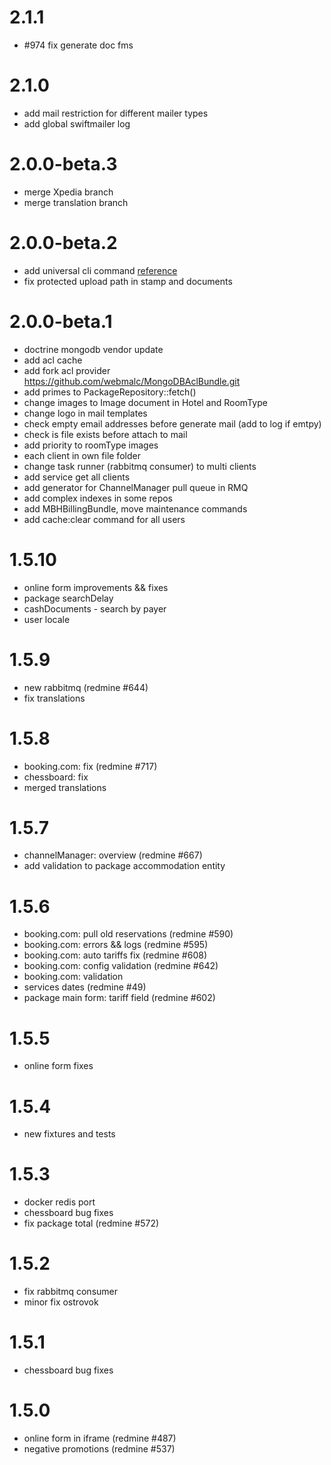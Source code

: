 2.1.1
============
* \#974 fix generate doc fms

2.1.0
============
* add mail restriction for different mailer types
* add global swiftmailer log

2.0.0-beta.3
============
* merge Xpedia branch
* merge translation branch

2.0.0-beta.2
============
 
* add universal cli command [reference](http://redmine.maxi-booking.ru/issues/926#note-3)
* fix protected upload path in stamp and documents

2.0.0-beta.1
============
* doctrine mongodb vendor update
* add acl cache
* add fork acl provider https://github.com/webmalc/MongoDBAclBundle.git
* add primes to PackageRepository::fetch()
* change images to Image document in Hotel  and RoomType
* change logo in mail templates
* check empty email addresses before generate mail (add to log if emtpy) 
* check is file exists before attach to mail
* add priority to roomType images
* each client in own file folder
* change task runner (rabbitmq consumer) to multi clients
* add service get all clients 
* add generator for ChannelManager pull queue in RMQ
* add complex indexes in some repos
* add MBHBillingBundle, move maintenance commands
* add cache:clear command for all users


1.5.10
============
* online form improvements && fixes
* package searchDelay
* cashDocuments - search by payer
* user locale

1.5.9
=============
* new rabbitmq (redmine #644)
* fix translations

1.5.8
=============
* booking.com: fix (redmine #717)
* chessboard: fix
* merged translations

1.5.7
=============
* channelManager: overview (redmine #667)
* add validation to package accommodation entity

1.5.6
=============
* booking.com: pull old reservations (redmine #590)
* booking.com: errors && logs (redmine #595)
* booking.com: auto tariffs fix (redmine #608)
* booking.com: config validation (redmine #642)
* booking.com: validation
* services dates (redmine #49)
* package main form: tariff field (redmine #602)

1.5.5
=============
* online form fixes

1.5.4
=============
* new fixtures and tests

1.5.3
=============
* docker redis port
* chessboard bug fixes
* fix package total (redmine #572)

1.5.2
=============
* fix rabbitmq consumer
* minor fix ostrovok

1.5.1
=============
* chessboard bug fixes

1.5.0
=============
* online form in iframe (redmine #487) 
* negative promotions (redmine #537)
